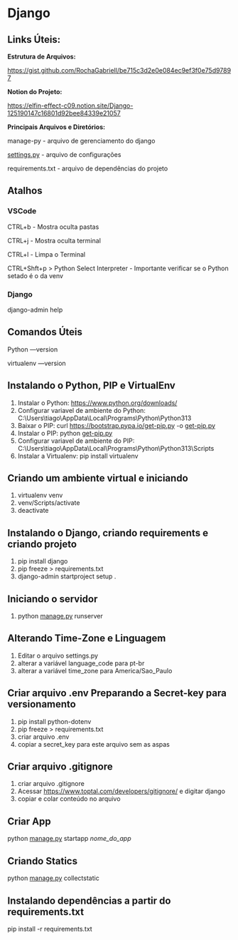 # Django

## **Links Úteis:**

**Estrutura de Arquivos:**

https://gist.github.com/RochaGabriell/be715c3d2e0e084ec9ef3f0e75d97897

**Notion do Projeto:**

https://elfin-effect-c09.notion.site/Django-125190147c16801d92bee84339e21057

**Principais Arquivos e Diretórios:**

manage-py - arquivo de gerenciamento do django

[settings.py](http://settings.py) - arquivo de configurações

requirements.txt - arquivo de dependências do projeto

## Atalhos

### **VSCode**

CTRL+b - Mostra oculta pastas

CTRL+j - Mostra oculta terminal

CTRL+l - Limpa o Terminal

CTRL+Shft+p > Python Select Interpreter - Importante verificar se o Python setado é o da venv

### **Django**

django-admin help

## Comandos Úteis

Python —version

virtualenv —version

## Instalando o Python, PIP e VirtualEnv

1. Instalar o Python: https://www.python.org/downloads/
2. Configurar variavel de ambiente do Python: C:\Users\tiago\AppData\Local\Programs\Python\Python313
3. Baixar o PIP: curl https://bootstrap.pypa.io/get-pip.py -o [get-pip.py](http://get-pip.py/)
4. Instalar o PIP: python [get-pip.py](http://get-pip.py/)
5. Configurar variavel de ambiente do PIP: C:\Users\tiago\AppData\Local\Programs\Python\Python313\Scripts
6. Instalar a Virtualenv: pip install virtualenv

## Criando um ambiente virtual e iniciando

1. virtualenv venv
2. venv/Scripts/activate
3. deactivate

## Instalando o Django, criando requirements e criando projeto

1. pip install django
2. pip freeze > requirements.txt
3. django-admin startproject setup .

## Iniciando o servidor

1. python [manage.py](http://manage.py) runserver

## Alterando Time-Zone e Linguagem

1. Editar o arquivo settings.py
2. alterar a variável language_code para pt-br
3. alterar a variável time_zone para America/Sao_Paulo

## Criar arquivo .env Preparando a Secret-key para versionamento

1. pip install python-dotenv
2. pip freeze > requirements.txt
3. criar arquivo .env
4. copiar a secret_key para este arquivo sem as aspas

## Criar arquivo .gitignore

1. criar arquivo .gitignore
2. Acessar https://www.toptal.com/developers/gitignore/ e digitar django
3. copiar e colar conteúdo no arquivo

## Criar App

python [manage.py](http://manage.py/) startapp *nome_do_app*

## Criando Statics

python [manage.py](http://manage.py/) collectstatic

## Instalando dependências a partir do requirements.txt

pip install -r requirements.txt
